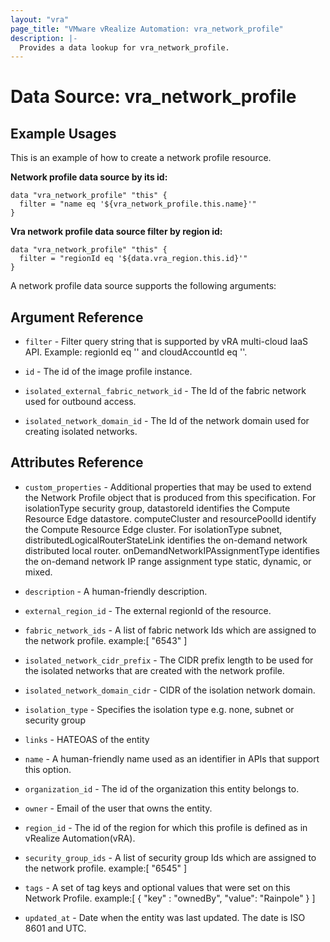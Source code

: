 ```yaml
---
layout: "vra"
page_title: "VMware vRealize Automation: vra_network_profile"
description: |-
  Provides a data lookup for vra_network_profile.
---
```


# Data Source: vra_network_profile
## Example Usages
This is an example of how to create a network profile resource.

**Network profile data source by its id:**

```hcl
data "vra_network_profile" "this" {
  filter = "name eq '${vra_network_profile.this.name}'"
}
```

**Vra network profile data source filter by region id:**

```hcl
data "vra_network_profile" "this" {
  filter = "regionId eq '${data.vra_region.this.id}'"
}
```

A network profile data source supports the following arguments:

## Argument Reference

* `filter` - Filter query string that is supported by vRA multi-cloud IaaS API. Example: regionId eq '<regionId>' and cloudAccountId eq '<cloudAccountId>'.

* `id` - The id of the image profile instance.

* `isolated_external_fabric_network_id` - The Id of the fabric network used for outbound access.

* `isolated_network_domain_id` - The Id of the network domain used for creating isolated networks.

## Attributes Reference

* `custom_properties` - Additional properties that may be used to extend the Network Profile object that is produced from this specification. For isolationType security group, datastoreId identifies the Compute Resource Edge datastore. computeCluster and resourcePoolId identify the Compute Resource Edge cluster. For isolationType subnet, distributedLogicalRouterStateLink identifies the on-demand network distributed local router. onDemandNetworkIPAssignmentType identifies the on-demand network IP range assignment type static, dynamic, or mixed.

* `description` - A human-friendly description.

* `external_region_id` - The external regionId of the resource. 

* `fabric_network_ids` - A list of fabric network Ids which are assigned to the network profile.
                         example:[ "6543" ]
* `isolated_network_cidr_prefix` - The CIDR prefix length to be used for the isolated networks that are created with the network profile.

* `isolated_network_domain_cidr` - CIDR of the isolation network domain.

* `isolation_type` - Specifies the isolation type e.g. none, subnet or security group

* `links` - HATEOAS of the entity

* `name` - A human-friendly name used as an identifier in APIs that support this option.

* `organization_id` - The id of the organization this entity belongs to.

* `owner` - Email of the user that owns the entity.

* `region_id` - The id of the region for which this profile is defined as in vRealize Automation(vRA).

* `security_group_ids` - A list of security group Ids which are assigned to the network profile.
                         example:[ "6545" ]

* `tags` - A set of tag keys and optional values that were set on this Network Profile.
           example:[ { "key" : "ownedBy", "value": "Rainpole" } ]

* `updated_at` - Date when the entity was last updated. The date is ISO 8601 and UTC.
